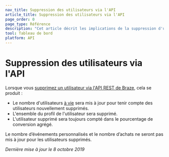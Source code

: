 ```yaml
---
nav_title: Suppression des utilisateurs via l'API
article_title: Suppression des utilisateurs via l'API
page_order: 0
page_type: Référence
description: "Cet article décrit les implications de la suppression d'un profil utilisateur via l'API REST de Braze."
tool: Tableau de bord
platform: API
---
```


# Suppression des utilisateurs via l'API

Lorsque vous [supprimez un utilisateur via l'API REST de Braze]({{site.baseurl}}/api/endpoints/user_data/#user-delete-endpoint), cela se produit :

- Le nombre d'utilisateurs [à vie]({{site.baseurl}}/user_guide/data_and_analytics/your_reports/understanding_your_app_usage_data/#lifetime-users) sera mis à jour pour tenir compte des utilisateurs nouvellement supprimés.
- L'ensemble du profil de l'utilisateur sera supprimé.
- L'utilisateur supprimé sera toujours compté dans le pourcentage de conversion agrégé.

Le nombre d’événements personnalisés et le nombre d’achats ne seront pas mis à jour pour les utilisateurs supprimés.

_Dernière mise à jour le 8 octobre 2019_